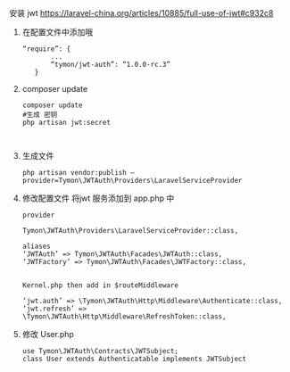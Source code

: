 安装 jwt
https://laravel-china.org/articles/10885/full-use-of-jwt#c932c8



   
1. 在配置文件中添加哦

    ```
    “require”: {
           ...
           “tymon/jwt-auth”: “1.0.0-rc.3”
       }
    ```
       

2. composer update

    ```
    composer update
    #生成 密钥
    php artisan jwt:secret
    


3. 生成文件

    ```
    php artisan vendor:publish — provider=Tymon\JWTAuth\Providers\LaravelServiceProvider
    ```
   
4. 修改配置文件 将jwt 服务添加到 app.php 中

    ```
    provider
    
    Tymon\JWTAuth\Providers\LaravelServiceProvider::class,  
    
    aliases
    ‘JWTAuth’ => Tymon\JWTAuth\Facades\JWTAuth::class,
    ‘JWTFactory’ => Tymon\JWTAuth\Facades\JWTFactory::class,
    
    
    Kernel.php then add in $routeMiddleware
    
    ‘jwt.auth’ => \Tymon\JWTAuth\Http\Middleware\Authenticate::class,
    ‘jwt.refresh’ => \Tymon\JWTAuth\Http\Middleware\RefreshToken::class,
    ``` 
    
5. 修改 User.php

    ```
    use Tymon\JWTAuth\Contracts\JWTSubject;
    class User extends Authenticatable implements JWTSubject
    ```

